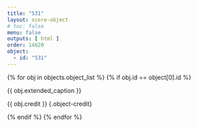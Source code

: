 ```yaml
---
title: "531"
layout: score-object
# toc: false
menu: false
outputs: [ html ]
order: 14820
object:
  - id: "531"
---
```


{% for obj in objects.object_list %}
{% if obj.id == object[0].id %}

{{ obj.extended_caption }}

{{ obj.credit }} {.object-credit}

{% endif %}
{% endfor %}
